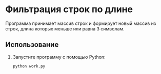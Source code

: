 # Фильтрация строк по длине

Программа принимает массив строк и формирует новый массив из строк, длина которых меньше или равна 3 символам.

## Использование

1. Запустите программу с помощью Python:

   ```bash
   python work.py
